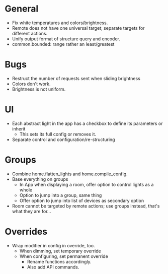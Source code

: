 # General
* Fix white temperatures and colors/brightness.
* Remote does not have one universal target; separate targets for different actions.
* Unify output format of structure query and encoder.
* common.bounded: range rather an least/greatest

# Bugs
* Restruct the number of requests sent when sliding brightness
* Colors don't work.
* Brightness is not uniform.

# UI
* Each abstract light in the app has a checkbox to define its parameters or inherit
  * This sets its full config or removes it.
* Separate control and configuration/re-structuring

# Groups
* Combine home.flatten_lights and home.compile_config.
* Base everything on groups
  * In App when displaying a room, offer option to control lights as a whole
  * Option to jump into a group, same thing
  * Offer option to jump into list of devices as secondary option
* Room cannot be targeted by remote actions; use groups instead, that's what they are for...

# Overrides
* Wrap modifier in config in override, too.
  * When dimming, set temporary override
  * When configuring, set permanent override
    * Rename functions accordingly.
    * Also add API commands.